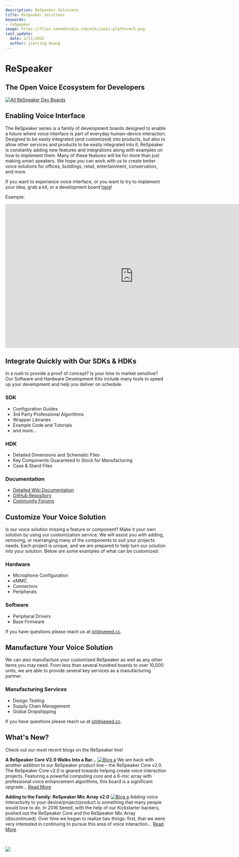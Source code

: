 ```yaml
---
description: ReSpeaker Solutions
title: ReSpeaker Solutions
keywords:
- reSpeaker
image: https://files.seeedstudio.com/wiki/wiki-platform/S.png
last_update:
  date: 1/11/2022
  author: jianjing Huang
---
```


# **ReSpeaker**
## The Open Voice Ecosystem for Developers

[![All ReSpeaker Dev Boards](https://files.seeedstudio.com/wiki/ReSpeakerSolutions/img/FullReSpeakerLine.png)](https://www.seeedstudio.com/series/Respeaker-10.html)
## **Enabling Voice Interface**

The ReSpeaker series is a family of development boards designed to enable a future where voice interface is part of everyday human-device interaction. Designed to be easily integrated (and customized) into products, but also to allow other services and products to be easily integrated into it, ReSpeaker is constantly adding new features and integrations along with examples on how to implement them. Many of these features will be for more than just making smart speakers. We hope you can work with us to create better voice solutions for offices, buildings, retail, entertainment, conservation, and more.

If you want to experience voice interface, or you want to try to implement your idea, grab a kit, or a development board [here](https://www.seeedstudio.com/series/Respeaker-10.html)!

Example:
<iframe width="800" height="450" src="https://www.youtube.com/embed/tdIsCRXKoVI" frameborder="0" allow="autoplay; encrypted-media" allowfullscreen></iframe>

## **Integrate Quickly with Our SDKs & HDKs**
In a rush to provide a proof of concept? Is your time to market sensitive? Our Software and Hardware Development Kits include many tools to speed up your development and help you deliver on schedule.

### **SDK**

- Configuration Guides
- 3rd Party Professional Algorithms
- Wrapper Libraries
- Example Code and Tutorials
- and more...

### **HDK**

- Detailed Dimensions and Schematic Files
- Key Components Guaranteed In Stock for Manufacturing
- Case & Stand Files

### **Documentation**

- [Detailed Wiki Documentation](https://wiki.seeedstudio.com/ReSpeaker/)
- [GitHub Repository](https://github.com/respeaker)
- [Community Forums](https://forum.seeedstudio.com/)

## **Customize Your Voice Solution**

Is our voice solution missing a feature or component? Make it your own solution by using our customization service. We will assist you with adding, removing, or rearranging many of the components to suit your projects needs. Each project is unique, and we are prepared to help turn our solution into your solution.  Below are some examples of what can be customized:

### **Hardware**

- Microphone Configuration
- eMMC
- Connectors
- Peripherals

### **Software**

- Peripheral Drivers
- Base Firmware

If you have questions please reach us at iot@seeed.cc.

## **Manufacture Your Voice Solution**

We can also manufacture your customized ReSpeaker as well as any other items you may need. From less than several hundred boards to over 10,000 units, we are able to provide several key services as a manufacturing partner.

### **Manufacturing Services**

- Design Testing
- Supply Chain Management
- Global Dropshipping

If you have questions please reach us at iot@seeed.cc.

## **What's New?**
Check out our most recent blogs on the ReSpeaker line!

**A ReSpeaker Core V2.0 Walks Into a Bar...**
[![Blog a](https://www.seeedstudio.com/blog/wp-content/uploads/2018/06/Banner-1030x466.jpg)](https://www.seeedstudio.com/blog/2018/06/22/a-respeaker-core-v2-0-walks-into-a-bar/)
We are back with another addition to our ReSpeaker product line – the ReSpeaker Core v2.0. The ReSpeaker Core v2.0 is geared towards helping create voice interaction projects. Featuring a powerful computing core and a 6-mic array with professional voice enhancement algorithms, this board is a significant upgrade... [Read More](https://www.seeedstudio.com/blog/2018/06/22/a-respeaker-core-v2-0-walks-into-a-bar/)

**Adding to the Family: ReSpeaker Mic Array v2.0**
[![Blog a](https://www.seeedstudio.com/blog/wp-content/uploads/2018/05/playback.jpg)](https://www.seeedstudio.com/blog/2018/05/22/adding-to-the-family-respeaker-mic-array-v2-0/)
Adding voice interactivity to your device/project/product is something that many people would love to do. In 2016 Seeed, with the help of our Kickstarter backers, pushed out the ReSpeaker Core and the ReSpeaker Mic Array (discontinued). Over time we began to realize two things: first, that we were very interested in continuing to pursue this area of voice interaction... [Read More](https://www.seeedstudio.com/blog/2018/05/22/adding-to-the-family-respeaker-mic-array-v2-0/)
<div>
  <br /><p style={{textAlign: 'center'}}><a href="https://www.seeedstudio.com/act-4.html?utm_source=wiki&utm_medium=wikibanner&utm_campaign=newproducts" target="_blank"><img src="https://files.seeedstudio.com/wiki/Wiki_Banner/new_product.jpg" /></a></p>
</div>
